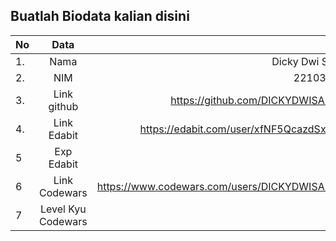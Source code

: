 **Buatlah Biodata kalian disini** <br />
----------------------------------------
|No | Data  | Isian|
|---|:-------:|------:|
|1. |Nama     |   Dicky Dwi Saputra    |
|2.| NIM        | 2210312012      |
|3. |Link github |  https://github.com/DICKYDWISAPUTRA    |
|4.| Link Edabit | https://edabit.com/user/xfNF5QcazdSxpK9xQ     |
|5|Exp Edabit   |  75xp     |
|6| Link Codewars|  https://www.codewars.com/users/DICKYDWISAPUTRA    |
|7| Level Kyu Codewars|7 |


